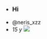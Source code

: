 - ### Hi
- @neris_xzz
- _15 y_
![](https://tenor.com/pt-BR/view/shitpost-meme-yellow-emoji-funny-meme-fuck-i-just-forgor-gif-24710392)
